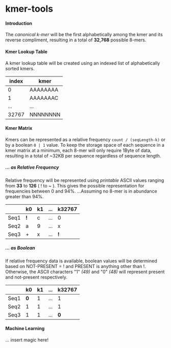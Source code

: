 # kmer-tools

#### Introduction
The *canonical k-mer* will be the first alphabetically among the kmer and its reverse compliment, resulting in a total of **32,768** possible 8-mers.

#### Kmer Lookup Table
A kmer lookup table will be created using an indexed list of alphabetically sorted kmers. 

|index| kmer|
|----|----|
|0|AAAAAAAA|
|1|AAAAAAAC|
|...|...|
|32767| NNNNNNNN |

#### Kmer Matrix
Kmers can be represented as a relative frequency `count / (seqLength-k)` or by a boolean `0 | 1` value.  To keep the storage space of each sequence in a kmer matrix at a minimum, each 8-mer will only require 1Byte of data, resulting in a total of ~32KB per sequence regardless of sequence length.

##### ... as Relative Frequency
Relative frequency will be represented using *printable* ASCII values ranging from **33** to **126** ( ! to ~ ).
This gives the possible representation for frequencies between 0 and 94%. ...Assuming no 8-mer is in abundance greater than 94%.

|      | k0 | k1 | ... | k32767 |
|------|----|----|-----|--------|
| Seq1 | **!**  | c  | ... | 0      |
| Seq2 | a  | 9  | ... | x      |
| Seq3 | +  | x  | ... | **!**      |

##### ... as Boolean
If relative frequency data is available, boolean values will be determined based on NOT-PRESENT = ! and PRESENT is anything other than !.  Otherwise, the ASCII characters "1" *(49)* and "0" *(48)* will represent present and not-present respectively.

|      | k0 | k1 | ... | k32767 |
|------|----|----|-----|--------|
| Seq1 | **0**  | 1  | ... | 1      |
| Seq2 | 1  | 1  | ... | 1      |
| Seq3 | 1  | 1  | ... | **0**      |

#### Machine Learning
... insert magic here!
